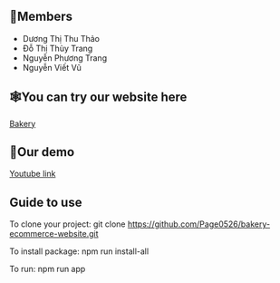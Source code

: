 ## 👿Members
- Dương Thị Thu Thảo
- Đỗ Thị Thùy Trang
- Nguyễn Phương Trang
- Nguyễn Viết Vũ
## 🕸️You can try our website here
[Bakery](https://frontend1-uxc0.onrender.com/food/664379d735e9355fde5f36fa)
## 🎥Our demo
[Youtube link](https://www.youtube.com/watch?v=vOn7sGf7v_M)
## Guide to use
To clone your project: git clone https://github.com/Page0526/bakery-ecommerce-website.git 

To install package: npm run install-all

To run: npm run app
